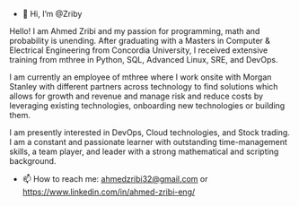- 👋 Hi, I’m @Zriby

Hello! I am Ahmed Zribi and my passion for programming, math and probability is unending. After graduating with a Masters in Computer & Electrical Engineering from Concordia University, I received extensive training from mthree in Python, SQL, Advanced Linux, SRE, and DevOps.

I am currently an employee of mthree where I work onsite with Morgan Stanley with different partners across technology to find solutions which allows for growth and revenue and manage risk and reduce costs by leveraging existing technologies, onboarding new technologies or building them.

I am presently interested in DevOps, Cloud technologies, and Stock trading. I am a constant and passionate learner with outstanding time-management skills, a team player, and leader with a strong mathematical and scripting background.

- 📫 How to reach me: ahmedzribi32@gmail.com or https://www.linkedin.com/in/ahmed-zribi-eng/

<!---
Zriby/Zriby is a ✨ special ✨ repository because its `README.md` (this file) appears on your GitHub profile.
You can click the Preview link to take a look at your changes.
--->
